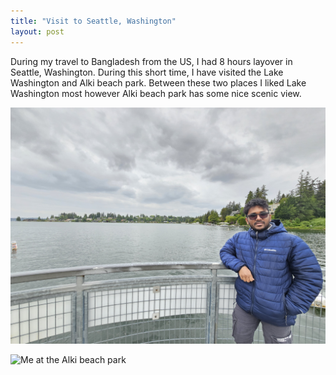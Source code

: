 ```yaml
---
title: "Visit to Seattle, Washington"
layout: post
---
```


During my travel to Bangladesh from the US, I had 8 hours layover in Seattle, Washington. During this short time, I have visited the Lake Washington and Alki beach park. Between these two places I liked Lake Washington most however Alki beach park has some nice scenic view.

![Me at the Lake Washington](images/LW.JPEG)

![Me at the Alki beach park](images/ABP.JPEG)
